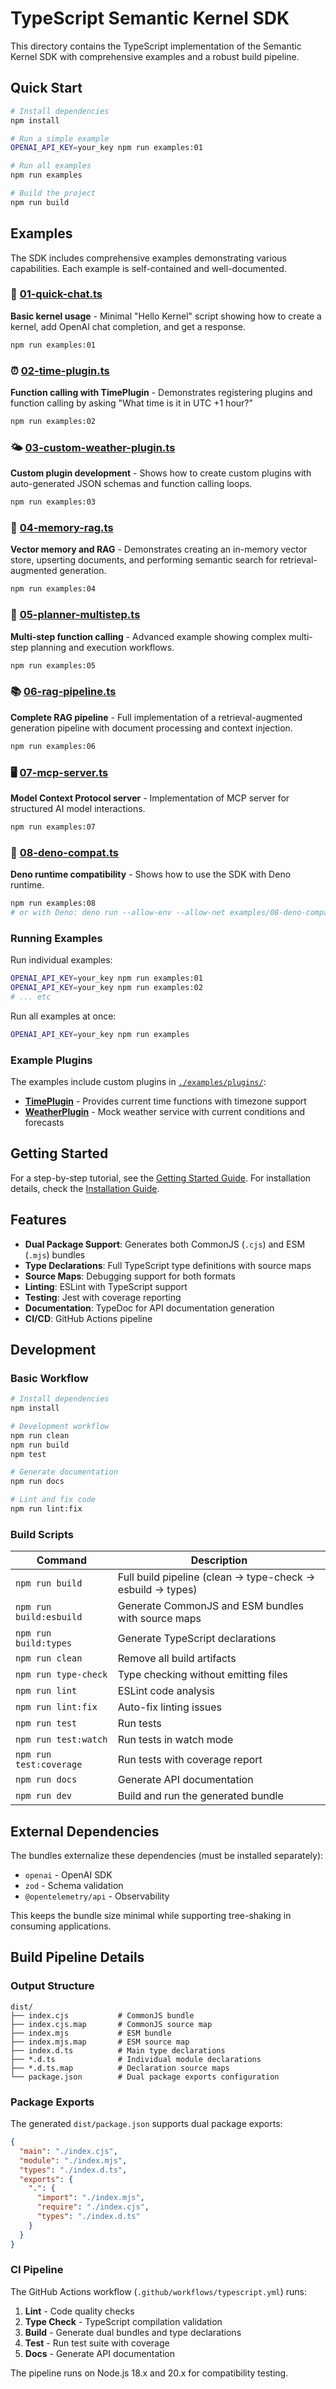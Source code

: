 # TypeScript Semantic Kernel SDK

This directory contains the TypeScript implementation of the Semantic Kernel SDK with comprehensive examples and a robust build pipeline.

## Quick Start

```bash
# Install dependencies
npm install

# Run a simple example
OPENAI_API_KEY=your_key npm run examples:01

# Run all examples
npm run examples

# Build the project
npm run build
```

## Examples

The SDK includes comprehensive examples demonstrating various capabilities. Each example is self-contained and well-documented.

### 🚀 [01-quick-chat.ts](./examples/01-quick-chat.ts)
**Basic kernel usage** - Minimal "Hello Kernel" script showing how to create a kernel, add OpenAI chat completion, and get a response.
```bash
npm run examples:01
```

### ⏰ [02-time-plugin.ts](./examples/02-time-plugin.ts)  
**Function calling with TimePlugin** - Demonstrates registering plugins and function calling by asking "What time is it in UTC +1 hour?"
```bash
npm run examples:02
```

### 🌤️ [03-custom-weather-plugin.ts](./examples/03-custom-weather-plugin.ts)
**Custom plugin development** - Shows how to create custom plugins with auto-generated JSON schemas and function calling loops.
```bash
npm run examples:03
```

### 🧠 [04-memory-rag.ts](./examples/04-memory-rag.ts)
**Vector memory and RAG** - Demonstrates creating an in-memory vector store, upserting documents, and performing semantic search for retrieval-augmented generation.
```bash
npm run examples:04
```

### 🔗 [05-planner-multistep.ts](./examples/05-planner-multistep.ts)
**Multi-step function calling** - Advanced example showing complex multi-step planning and execution workflows.
```bash
npm run examples:05
```

### 📚 [06-rag-pipeline.ts](./examples/06-rag-pipeline.ts)
**Complete RAG pipeline** - Full implementation of a retrieval-augmented generation pipeline with document processing and context injection.
```bash
npm run examples:06
```

### 🖥️ [07-mcp-server.ts](./examples/07-mcp-server.ts)
**Model Context Protocol server** - Implementation of MCP server for structured AI model interactions.
```bash
npm run examples:07
```

### 🦕 [08-deno-compat.ts](./examples/08-deno-compat.ts)
**Deno runtime compatibility** - Shows how to use the SDK with Deno runtime.
```bash
npm run examples:08
# or with Deno: deno run --allow-env --allow-net examples/08-deno-compat.ts
```

### Running Examples

Run individual examples:
```bash
OPENAI_API_KEY=your_key npm run examples:01
OPENAI_API_KEY=your_key npm run examples:02
# ... etc
```

Run all examples at once:
```bash
OPENAI_API_KEY=your_key npm run examples
```

### Example Plugins

The examples include custom plugins in [`./examples/plugins/`](./examples/plugins/):
- **[TimePlugin](./examples/plugins/TimePlugin.ts)** - Provides current time functions with timezone support
- **[WeatherPlugin](./examples/plugins/WeatherPlugin.ts)** - Mock weather service with current conditions and forecasts

## Getting Started

For a step-by-step tutorial, see the [Getting Started Guide](./GETTINGSTARTED.md). For installation details, check the [Installation Guide](./INSTALL.md).

## Features

- **Dual Package Support**: Generates both CommonJS (`.cjs`) and ESM (`.mjs`) bundles
- **Type Declarations**: Full TypeScript type definitions with source maps
- **Source Maps**: Debugging support for both formats
- **Linting**: ESLint with TypeScript support
- **Testing**: Jest with coverage reporting
- **Documentation**: TypeDoc for API documentation generation
- **CI/CD**: GitHub Actions pipeline

## Development

### Basic Workflow
```bash
# Install dependencies
npm install

# Development workflow
npm run clean
npm run build
npm test

# Generate documentation
npm run docs

# Lint and fix code
npm run lint:fix
```

### Build Scripts

| Command | Description |
|---------|-------------|
| `npm run build` | Full build pipeline (clean → type-check → esbuild → types) |
| `npm run build:esbuild` | Generate CommonJS and ESM bundles with source maps |
| `npm run build:types` | Generate TypeScript declarations |
| `npm run clean` | Remove all build artifacts |
| `npm run type-check` | Type checking without emitting files |
| `npm run lint` | ESLint code analysis |
| `npm run lint:fix` | Auto-fix linting issues |
| `npm run test` | Run tests |
| `npm run test:watch` | Run tests in watch mode |
| `npm run test:coverage` | Run tests with coverage report |
| `npm run docs` | Generate API documentation |
| `npm run dev` | Build and run the generated bundle |

## External Dependencies

The bundles externalize these dependencies (must be installed separately):
- `openai` - OpenAI SDK  
- `zod` - Schema validation
- `@opentelemetry/api` - Observability

This keeps the bundle size minimal while supporting tree-shaking in consuming applications.

## Build Pipeline Details

### Output Structure

```
dist/
├── index.cjs           # CommonJS bundle
├── index.cjs.map       # CommonJS source map
├── index.mjs           # ESM bundle  
├── index.mjs.map       # ESM source map
├── index.d.ts          # Main type declarations
├── *.d.ts              # Individual module declarations
├── *.d.ts.map          # Declaration source maps
└── package.json        # Dual package exports configuration
```

### Package Exports

The generated `dist/package.json` supports dual package exports:

```json
{
  "main": "./index.cjs",
  "module": "./index.mjs", 
  "types": "./index.d.ts",
  "exports": {
    ".": {
      "import": "./index.mjs",
      "require": "./index.cjs",
      "types": "./index.d.ts"
    }
  }
}
```

### CI Pipeline

The GitHub Actions workflow (`.github/workflows/typescript.yml`) runs:

1. **Lint** - Code quality checks
2. **Type Check** - TypeScript compilation validation
3. **Build** - Generate dual bundles and type declarations
4. **Test** - Run test suite with coverage
5. **Docs** - Generate API documentation

The pipeline runs on Node.js 18.x and 20.x for compatibility testing.